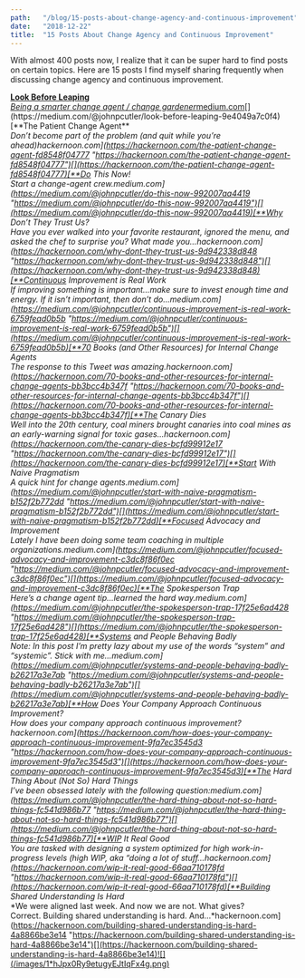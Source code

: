 ```yaml
---
path:	"/blog/15-posts-about-change-agency-and-continuous-improvement"
date:	"2018-12-22"
title:	"15 Posts About Change Agency and Continuous Improvement"
---
```


With almost 400 posts now, I realize that it can be super hard to find posts on certain topics. Here are 15 posts I find myself sharing frequently when discussing change agency and continuous improvement.

[**Look Before Leaping**  
*Being a smarter change agent / change gardener*medium.com](https://medium.com/@johnpcutler/look-before-leaping-9e4049a7c0f4 "https://medium.com/@johnpcutler/look-before-leaping-9e4049a7c0f4")[](https://medium.com/@johnpcutler/look-before-leaping-9e4049a7c0f4)[**The Patient Change Agent**  
*Don’t become part of the problem (and quit while you’re ahead)*hackernoon.com](https://hackernoon.com/the-patient-change-agent-fd8548f04777 "https://hackernoon.com/the-patient-change-agent-fd8548f04777")[](https://hackernoon.com/the-patient-change-agent-fd8548f04777)[**Do This Now!**  
*Start a change-agent crew.*medium.com](https://medium.com/@johnpcutler/do-this-now-992007aa4419 "https://medium.com/@johnpcutler/do-this-now-992007aa4419")[](https://medium.com/@johnpcutler/do-this-now-992007aa4419)[**Why Don’t They Trust Us?**  
*Have you ever walked into your favorite restaurant, ignored the menu, and asked the chef to surprise you? What made you…*hackernoon.com](https://hackernoon.com/why-dont-they-trust-us-9d942338d848 "https://hackernoon.com/why-dont-they-trust-us-9d942338d848")[](https://hackernoon.com/why-dont-they-trust-us-9d942338d848)[**Continuous Improvement is Real Work**  
*If improving something is important…make sure to invest enough time and energy. If it isn’t important, then don’t do…*medium.com](https://medium.com/@johnpcutler/continuous-improvement-is-real-work-6759fead0b5b "https://medium.com/@johnpcutler/continuous-improvement-is-real-work-6759fead0b5b")[](https://medium.com/@johnpcutler/continuous-improvement-is-real-work-6759fead0b5b)[**70 Books (and Other Resources) for Internal Change Agents**  
*The response to this Tweet was amazing.*hackernoon.com](https://hackernoon.com/70-books-and-other-resources-for-internal-change-agents-bb3bcc4b347f "https://hackernoon.com/70-books-and-other-resources-for-internal-change-agents-bb3bcc4b347f")[](https://hackernoon.com/70-books-and-other-resources-for-internal-change-agents-bb3bcc4b347f)[**The Canary Dies**  
*Well into the 20th century, coal miners brought canaries into coal mines as an early-warning signal for toxic gases…*hackernoon.com](https://hackernoon.com/the-canary-dies-bcfd99912e17 "https://hackernoon.com/the-canary-dies-bcfd99912e17")[](https://hackernoon.com/the-canary-dies-bcfd99912e17)[**Start With Naive Pragmatism**  
*A quick hint for change agents.*medium.com](https://medium.com/@johnpcutler/start-with-naive-pragmatism-b152f2b772dd "https://medium.com/@johnpcutler/start-with-naive-pragmatism-b152f2b772dd")[](https://medium.com/@johnpcutler/start-with-naive-pragmatism-b152f2b772dd)[**Focused Advocacy and Improvement**  
*Lately I have been doing some team coaching in multiple organizations.*medium.com](https://medium.com/@johnpcutler/focused-advocacy-and-improvement-c3dc8f86f0ec "https://medium.com/@johnpcutler/focused-advocacy-and-improvement-c3dc8f86f0ec")[](https://medium.com/@johnpcutler/focused-advocacy-and-improvement-c3dc8f86f0ec)[**The Spokesperson Trap**  
*Here’s a change agent tip…learned the hard way.*medium.com](https://medium.com/@johnpcutler/the-spokesperson-trap-17f25e6ad428 "https://medium.com/@johnpcutler/the-spokesperson-trap-17f25e6ad428")[](https://medium.com/@johnpcutler/the-spokesperson-trap-17f25e6ad428)[**Systems and People Behaving Badly**  
*Note: In this post I’m pretty lazy about my use of the words “system” and “systemic”. Stick with me…*medium.com](https://medium.com/@johnpcutler/systems-and-people-behaving-badly-b26217a3e7ab "https://medium.com/@johnpcutler/systems-and-people-behaving-badly-b26217a3e7ab")[](https://medium.com/@johnpcutler/systems-and-people-behaving-badly-b26217a3e7ab)[**How Does Your Company Approach Continuous Improvement?**  
*How does your company approach continuous improvement?*hackernoon.com](https://hackernoon.com/how-does-your-company-approach-continuous-improvement-9fa7ec3545d3 "https://hackernoon.com/how-does-your-company-approach-continuous-improvement-9fa7ec3545d3")[](https://hackernoon.com/how-does-your-company-approach-continuous-improvement-9fa7ec3545d3)[**The Hard Thing About (Not So) Hard Things**  
*I’ve been obsessed lately with the following question:*medium.com](https://medium.com/@johnpcutler/the-hard-thing-about-not-so-hard-things-fc541d986b77 "https://medium.com/@johnpcutler/the-hard-thing-about-not-so-hard-things-fc541d986b77")[](https://medium.com/@johnpcutler/the-hard-thing-about-not-so-hard-things-fc541d986b77)[**WIP It Real Good**  
*You are tasked with designing a system optimized for high work-in-progress levels (high WIP, aka “doing a lot of stuff…*hackernoon.com](https://hackernoon.com/wip-it-real-good-66aa710178fd "https://hackernoon.com/wip-it-real-good-66aa710178fd")[](https://hackernoon.com/wip-it-real-good-66aa710178fd)[**Building Shared Understanding Is Hard**  
*We were aligned last week. And now we are not. What gives?  
Correct. Building shared understanding is hard. And…*hackernoon.com](https://hackernoon.com/building-shared-understanding-is-hard-4a8866be3e14 "https://hackernoon.com/building-shared-understanding-is-hard-4a8866be3e14")[](https://hackernoon.com/building-shared-understanding-is-hard-4a8866be3e14)![](/images/1*hJpx0Ry9etugyEJtIqFx4g.png)